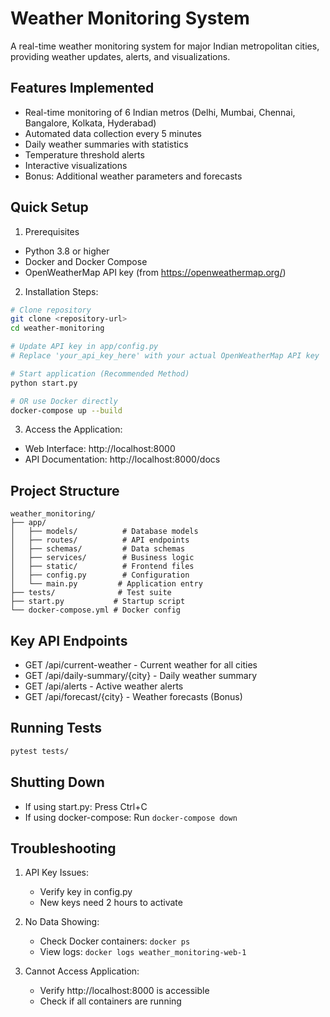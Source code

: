 # Weather Monitoring System

A real-time weather monitoring system for major Indian metropolitan cities, providing weather updates, alerts, and visualizations.

## Features Implemented
- Real-time monitoring of 6 Indian metros (Delhi, Mumbai, Chennai, Bangalore, Kolkata, Hyderabad)
- Automated data collection every 5 minutes
- Daily weather summaries with statistics
- Temperature threshold alerts
- Interactive visualizations
- Bonus: Additional weather parameters and forecasts

## Quick Setup

1. Prerequisites
- Python 3.8 or higher
- Docker and Docker Compose
- OpenWeatherMap API key (from https://openweathermap.org/)

2. Installation Steps:
```bash
# Clone repository
git clone <repository-url>
cd weather-monitoring

# Update API key in app/config.py
# Replace 'your_api_key_here' with your actual OpenWeatherMap API key

# Start application (Recommended Method)
python start.py

# OR use Docker directly
docker-compose up --build
```

3. Access the Application:
- Web Interface: http://localhost:8000
- API Documentation: http://localhost:8000/docs

## Project Structure
```
weather_monitoring/
├── app/
│   ├── models/          # Database models
│   ├── routes/          # API endpoints
│   ├── schemas/         # Data schemas
│   ├── services/        # Business logic
│   ├── static/          # Frontend files
│   ├── config.py        # Configuration
│   └── main.py         # Application entry
├── tests/              # Test suite
├── start.py           # Startup script
└── docker-compose.yml # Docker config
```

## Key API Endpoints
- GET /api/current-weather - Current weather for all cities
- GET /api/daily-summary/{city} - Daily weather summary
- GET /api/alerts - Active weather alerts
- GET /api/forecast/{city} - Weather forecasts (Bonus)

## Running Tests
```bash
pytest tests/
```

## Shutting Down
- If using start.py: Press Ctrl+C
- If using docker-compose: Run `docker-compose down`

## Troubleshooting
1. API Key Issues:
   - Verify key in config.py
   - New keys need 2 hours to activate

2. No Data Showing:
   - Check Docker containers: `docker ps`
   - View logs: `docker logs weather_monitoring-web-1`

3. Cannot Access Application:
   - Verify http://localhost:8000 is accessible
   - Check if all containers are running